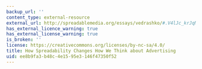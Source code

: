 ```yaml
---
backup_url: ''
content_type: external-resource
external_url: http://spreadablemedia.org/essays/vedrashko/#.V4lJc_krJqM
has_external_licence_warning: true
has_external_license_warning: true
is_broken: ''
license: https://creativecommons.org/licenses/by-nc-sa/4.0/
title: How Spreadability Changes How We Think about Advertising
uid: ee8b9fa3-b48c-4e15-95e3-146f47350f52
---
```


